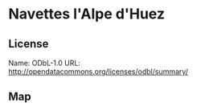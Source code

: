 # Navettes l'Alpe d'Huez
    
## License

Name: ODbL-1.0
URL: http://opendatacommons.org/licenses/odbl/summary/

## Map

<WorldMap topic="Navettes_lAlpe_dHuez/vehicle_positions/#" />
